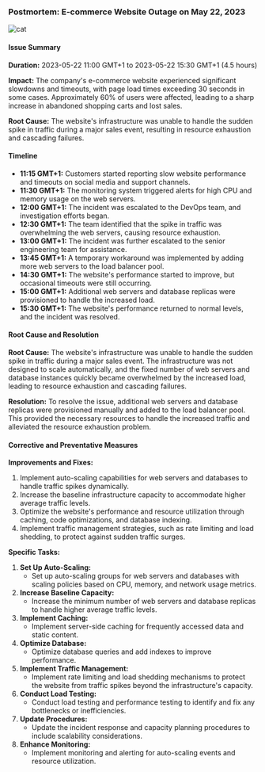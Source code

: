 ### Postmortem: E-commerce Website Outage on May 22, 2023
![cat](/home/sano/alx/alx-system_engineering-devops/0x19-postmortem/img/cat-1.jpeg)
#### Issue Summary

**Duration:** 2023-05-22 11:00 GMT+1 to 2023-05-22 15:30 GMT+1 (4.5 hours)

**Impact:** The company's e-commerce website experienced significant slowdowns and timeouts, with page load times exceeding 30 seconds in some cases. Approximately 60% of users were affected, leading to a sharp increase in abandoned shopping carts and lost sales.

**Root Cause:** The website's infrastructure was unable to handle the sudden spike in traffic during a major sales event, resulting in resource exhaustion and cascading failures.

#### Timeline

- **11:15 GMT+1:** Customers started reporting slow website performance and timeouts on social media and support channels.
- **11:30 GMT+1:** The monitoring system triggered alerts for high CPU and memory usage on the web servers.
- **12:00 GMT+1:** The incident was escalated to the DevOps team, and investigation efforts began.
- **12:30 GMT+1:** The team identified that the spike in traffic was overwhelming the web servers, causing resource exhaustion.
- **13:00 GMT+1:** The incident was further escalated to the senior engineering team for assistance.
- **13:45 GMT+1:** A temporary workaround was implemented by adding more web servers to the load balancer pool.
- **14:30 GMT+1:** The website's performance started to improve, but occasional timeouts were still occurring.
- **15:00 GMT+1:** Additional web servers and database replicas were provisioned to handle the increased load.
- **15:30 GMT+1:** The website's performance returned to normal levels, and the incident was resolved.

#### Root Cause and Resolution

**Root Cause:** The website's infrastructure was unable to handle the sudden spike in traffic during a major sales event. The infrastructure was not designed to scale automatically, and the fixed number of web servers and database instances quickly became overwhelmed by the increased load, leading to resource exhaustion and cascading failures.

**Resolution:** To resolve the issue, additional web servers and database replicas were provisioned manually and added to the load balancer pool. This provided the necessary resources to handle the increased traffic and alleviated the resource exhaustion problem.

#### Corrective and Preventative Measures

**Improvements and Fixes:**

1. Implement auto-scaling capabilities for web servers and databases to handle traffic spikes dynamically.
2. Increase the baseline infrastructure capacity to accommodate higher average traffic levels.
3. Optimize the website's performance and resource utilization through caching, code optimizations, and database indexing.
4. Implement traffic management strategies, such as rate limiting and load shedding, to protect against sudden traffic surges.

**Specific Tasks:**

1. **Set Up Auto-Scaling:**
    - Set up auto-scaling groups for web servers and databases with scaling policies based on CPU, memory, and network usage metrics.
2. **Increase Baseline Capacity:**
    - Increase the minimum number of web servers and database replicas to handle higher average traffic levels.
3. **Implement Caching:**
    - Implement server-side caching for frequently accessed data and static content.
4. **Optimize Database:**
    - Optimize database queries and add indexes to improve performance.
5. **Implement Traffic Management:**
    - Implement rate limiting and load shedding mechanisms to protect the website from traffic spikes beyond the infrastructure's capacity.
6. **Conduct Load Testing:**
    - Conduct load testing and performance testing to identify and fix any bottlenecks or inefficiencies.
7. **Update Procedures:**
    - Update the incident response and capacity planning procedures to include scalability considerations.
8. **Enhance Monitoring:**
    - Implement monitoring and alerting for auto-scaling events and resource utilization.